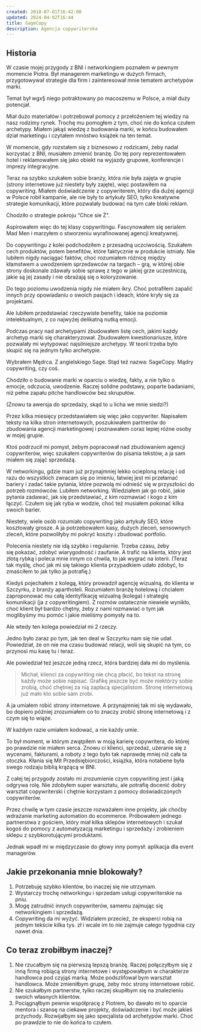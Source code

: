 ```yaml
---
created: 2018-07-01T16:42:00
updated: 2024-04-02T16:44
title: SageCopy
description: Agencja copywriterska
---
```

## Historia
W czasie mojej przygody z BNI i networkingiem poznałem w pewnym momencie Piotra. Był managerem marketingu w dużych firmach, przygotowywał strategie dla firm i zainteresował mnie tematem archetypów marki.

Temat był wgx§ niego potraktowany po macoszemu w Polsce, a miał duży potencjał.

Miał dużo materiałów i potrzebował pomocy z przełożeniem tej wiedzy na nasz rodzimy rynek. Trochę mu pomogłem z tym, choć nie do końca czułem archetypy. Miałem jakąś wiedzę z budowania marki, w końcu budowałem dział marketingu i czytałem mnóstwo książek na ten temat.

W momencie, gdy rozstałem się z biznesowo z rodzicami, żeby nadal korzystać z BNI, musiałem zmienić branżę. Do tej pory reprezentowałem hotel i reklamowałem się jako obiekt na wyjazdy grupowe, konferencje i imprezy integracyjne.

Teraz na szybko szukałem sobie branży, która nie była zajęta w grupie (strony internetowe już niestety były zajęte), więc postawiłem na copywriting. Miałem doświadczenie z copywriterem, który dla dużej agencji w Polsce robił kampanie, ale nie były to artykuły SEO, tylko kreatywne strategie komunikacji, które pozwalały budować na tym całe bloki reklam.

Chodziło o strategie pokroju “Chce sie Ż”.

Aspirowałem więc do tej klasy copywritingu. Fascynowałem się serialem Mad Men i marzyłem o stworzeniu wyrafinowanej agencji kreatywnej.

Do copywritingu z kolei podchodziłem z przesadną uczciwością. Szukałem cech produktów, potem benefitów, które faktycznie w produkcie istniały. Nie lubiłem nigdy naciągać faktów, choć rozumiałem różnicę między kłamstwem a uwodzeniem sprzedawców na targach – grą, w której obie strony doskonale zdawały sobie sprawę z tego w jakiej grze uczestniczą, jakie są jej zasady i nie obrażają się o koloryzowanie.

Do tego poziomu uwodzenia nigdy nie miałem ikry. Choć potrafiłem zapalić innych przy opowiadaniu o swoich pasjach i ideach, które kryły się za projektami.

Ale lubiłem przedstawiać rzeczywiste benefity, takie na poziomie intelektualnym, z co najwyżej delikatną nutką emocji.

Podczas pracy nad archetypami zbudowałem listę cech, jakimi każdy archetyp marki się charakteryzował. Zbudowałem kwestionariusze, które pozwalały mi wytypować najsilniejsze archetypy. W teorii trzeba było skupić się na jednym tylko archetypie.

Wybrałem Mędrca. Z angielskiego Sage. Stąd też nazwa: SageCopy. Mądry copywriting, czy coś.

Chodziło o budowanie marki w oparciu o wiedzę, fakty, a nie tylko o emocje, odczucia, uwodzenie. Raczej solidne podstawy, poparte badaniami, niż pełne zapału pitche handlowców bez skrupułów.

(Znowu ta awersja do sprzedaży, skąd to u licha we mnie siedzi?)

Przez kilka miesięcy przedstawiałem się więc jako copywriter. Napisałem teksty na kilka stron internetowych, poszukiwałem partnerów do zbudowania agencji marketingowej i poznawałem coraz lepiej różne osoby w mojej grupie.

Ktoś podrzucił mi pomysł, żebym popracował nad zbudowaniem agencji copywriterów, więc szukałem copywriterów do pisania tekstów, a ja sam miałem się zająć sprzedażą.

W networkingu, gdzie mam już przynajmniej lekko ocieploną relację i od razu do wszystkich zwracam się po imieniu, łatwiej jest mi przełamać bariery i zadać takie pytania, które pozwolą mi odnieść się w przyszłości do potrzeb rozmówców. Lubiłem networking. Wiedziałem jak go robić, jakie pytania zadawać, jak się przedstawiać, z kim rozmawiać i kogo z kim łączyć. Czułem się jak ryba w wodzie, choć też musiałem pokonać kilka swoich barier.

Niestety, wiele osób rozumiało copywriting jako artykuły SEO, które kosztowały grosze. A ja potrzebowałem kasy, dużych zleceń, sensownych zleceń, które pozwoliłyby mi pokryć koszty i zbudować portfolio.

Polecenia niestety nie idą szybko i regularnie. Trzeba czasu, żeby się pokazać, zdobyć wiarygodność i zaufanie. A trafić na klienta, który jest złotą rybką i poleca mnie innym co chwila, to jak wygrać na loterii. (Teraz tak myślę, choć jak mi się takiego klienta przypadkiem udało zdobyć, to zmaściłem to jak tylko ja potrafię.)

Kiedyś pojechałem z kolegą, który prowadził agencję wizualną, do klienta w Szczyrku, z branży aparthoteli. Rozumiałem branżę hotelową i chciałem zaproponować mu całą identyfikację wizualną (kolega) i strategię komunikacji (ja z copywritingiem). Z rozmów ostatecznie niewiele wynikło, choć klient był bardzo chętny, żeby z nami rozmawiać o tym jak moglibyśmy mu pomóc i jakie mieliśmy pomysły na to.

Ale wtedy ten kolega powiedział mi 2 rzeczy.

Jedno było zaraz po tym, jak ten deal w Szczyrku nam się nie udał. Powiedział, że on nie ma czasu budować relacji, woli się skupić na tym, co przynosi mu kasę tu i teraz.

Ale powiedział też jeszcze jedną rzecz, która bardziej dała mi do myślenia.

> Michał, klienci za copywriting nie chcą płacić, bo tekst na stronę każdy może sobie napisać. Grafikę jeszcze być może niektórzy sobie zrobią, choć chętniej za nią zapłacą specjalistom. Stronę internetową już mało kto sobie sam zrobi.

A ja umiałem robić strony internetowe. A przynajmniej tak mi się wydawało, bo dopiero później zrozumiałem co to znaczy zrobić stronę internetową i z czym się to wiąże.

W każdym razie umiałem kodować, a nie każdy umie.

To był moment, w którym zwątpiłem w moją karierę copywritera, do której po prawdzie nie miałem serca. Znowu ci klienci, sprzedaż, użeranie się z wycenami, fakturami, a roboty z tego było tak naprawdę mniej niż cała ta otoczka. Kłania się Mit Przedsiębiorczości, książka, która notabene była swego rodzaju biblią krążącą w BNI.

Z całej tej przygody zostało mi zrozumienie czym copywriting jest i jaką odgrywa rolę. Nie zdobyłem super warsztatu, ale potrafię docenić dobry warsztat copywriterski i chętnie korzystam z pomocy doświadczonych copywriterów.

Przez chwilę w tym czasie jeszcze rozważałem inne projekty, jak choćby wdrażanie marketing automation do ecommerce. Próbowałem jednego partnerstwa z gościem, który miał kilka sklepów internetowych i szukał kogoś do pomocy z automatyzacją marketingu i sprzedaży i zrobieniem sklepu z szybkorotującymi produktami.

Jednak wpadł mi w międzyczasie do głowy inny pomysł: aplikacja dla event managerów.

## Jakie przekonania mnie blokowały?

1. Potrzebuję szybko klientów, bo inaczej się nie utrzymam.
2. Wystarczy trochę networkingu i sprzedam usługi copywriterskie na pniu.
3. Mogę zatrudnić innych copywriterów, samemu zajmując się networkingiem i sprzedażą.
4. Copywriting da mi wyżyć. Widziałem przecież, że eksperci robią na jednym tekście kilka tys. zł i wcale im to nie zajmuje całego tygodnia czy nawet dnia.

## Co teraz zrobiłbym inaczej?

1. Nie rzucałbym się na pierwszą lepszą branżę. Raczej połączyłbym się z inną firmą robiącą strony internetowe i występowałbym w charakterze handlowca pod czyjąś marką. Może podszlifował bym warsztat handlowca. Może zmieniłbym grupę, żeby móc strony internetowe robić.
2. Nie szukałbym partnerstw, tylko raczej skupiłbym się na znalezieniu swoich własnych klientów.
3. Pociągnąłbym pewnie współpracę z Piotrem, bo dawało mi to oparcie mentora i szansę na ciekawe projekty, doświadczenie i być może jakieś przychody. Rozwijałbym się jako specjalista od archetypów marki. Choć po prawdzie to nie do końca to czułem.
